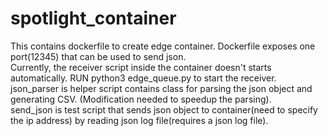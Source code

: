 # spotlight_container
This contains dockerfile to create edge container. Dockerfile exposes one port(12345) that can be used to send json. <br /> 
Currently, the receiver script inside the container doesn't starts automatically. RUN python3 edge_queue.py to start the receiver. <br /> 
json_parser is helper script contains class for parsing the json object and generating CSV. (Modification needed to speedup the parsing).<br /> 
send_json is test script that sends json object to container(need to specify the ip address) by reading json log file(requires a json log file).
